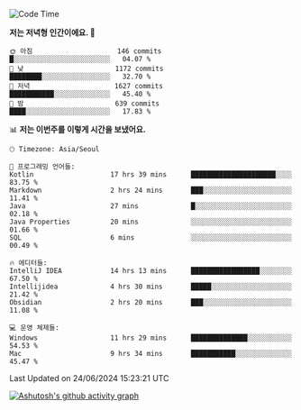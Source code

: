   <!--START_SECTION:waka-->
![Code Time](http://img.shields.io/badge/Code%20Time-388%20hrs%2046%20mins-blue)

**저는 저녁형 인간이에요. 🦉** 

```text
🌞 아침                     146 commits         █░░░░░░░░░░░░░░░░░░░░░░░░   04.07 % 
🌆 낮　                     1172 commits        ████████░░░░░░░░░░░░░░░░░   32.70 % 
🌃 저녁                     1627 commits        ███████████░░░░░░░░░░░░░░   45.40 % 
🌙 밤　                     639 commits         ████░░░░░░░░░░░░░░░░░░░░░   17.83 % 
```


📊 **저는 이번주를 이렇게 시간을 보냈어요.** 

```text
🕑︎ Timezone: Asia/Seoul

💬 프로그래밍 언어들: 
Kotlin                   17 hrs 39 mins      █████████████████████░░░░   83.75 % 
Markdown                 2 hrs 24 mins       ███░░░░░░░░░░░░░░░░░░░░░░   11.41 % 
Java                     27 mins             █░░░░░░░░░░░░░░░░░░░░░░░░   02.18 % 
Java Properties          20 mins             ░░░░░░░░░░░░░░░░░░░░░░░░░   01.66 % 
SQL                      6 mins              ░░░░░░░░░░░░░░░░░░░░░░░░░   00.49 % 

🔥 에디터들: 
IntelliJ IDEA            14 hrs 13 mins      █████████████████░░░░░░░░   67.50 % 
Intellijidea             4 hrs 30 mins       █████░░░░░░░░░░░░░░░░░░░░   21.42 % 
Obsidian                 2 hrs 20 mins       ███░░░░░░░░░░░░░░░░░░░░░░   11.08 % 

💻 운영 체제들: 
Windows                  11 hrs 29 mins      ██████████████░░░░░░░░░░░   54.53 % 
Mac                      9 hrs 34 mins       ███████████░░░░░░░░░░░░░░   45.47 % 
```


 Last Updated on 24/06/2024 15:23:21 UTC
<!--END_SECTION:waka-->
[![Ashutosh's github activity graph](https://github-readme-activity-graph.vercel.app/graph?username=mindongeon&bg_color=000000&color=c86496&line=c86496&point=c86496&area=true&hide_border=true)](https://github.com/ashutosh00710/github-readme-activity-graph)
